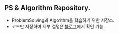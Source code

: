 ## PS & Algorithm Repository. 
- ProblemSolving과 Algorithm을 학습하기 위한 저장소. 
- 코드만 저장하며 세부 설명은 [블로그](https://velog.io/@torch-ray)에서 확인 가능.  
